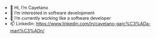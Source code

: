 - 👋 Hi, I’m Cayetano
- 👀 I’m interested in software development
- 🌱 I’m currently working like a software developer 
- 📫 Linkedin: https://www.linkedin.com/in/cayetano-garc%C3%ADa-mart%C3%ADn/
